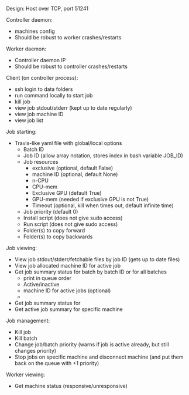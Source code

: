 Design: Host over TCP, port 51241

Controller daemon:
  * machines config
  * Should be robust to worker crashes/restarts

Worker daemon:
  * Controller daemon IP
  * Should be robust to controller crashes/restarts

Client (on controller process):
  * ssh login to data folders
  * run command locally to start job
  * kill job
  * view job stdout/stderr (kept up to date regularly)
  * view job machine ID
  * view job list

Job starting:
  * Travis-like yaml file with global/local options
    * Batch ID
    * Job ID (allow array notation, stores index in bash variable JOB_ID)
    * Job resources
      * exclusive (optional, default False)
      * machine ID (optional, default None)
      * n-CPU
      * CPU-mem
      * Exclusive GPU (default True)
      * GPU-mem (needed if exclusive GPU is not True)
      * Timeout (optional, kill when times out, default infinite time)
    * Job priority (default 0)
    * Install script (does not give sudo access)
    * Run script (does not give sudo access)
    * Folder(s) to copy forward
    * Folder(s) to copy backwards

Job viewing:
  * View job stdout/stderr/fetchable files by job ID (gets up to date files)
  * View job allocated machine ID for active job
  * Get job summary status for batch by batch ID or for all batches
    * print in queue order
    * Active/inactive
    * machine ID for active jobs (optional)
    *
  * Get job summary status for
  * Get active job summary for specific machine

Job management:
  * Kill job
  * Kill batch
  * Change job/batch priority (warns if job is active already, but still changes priority)
  * Stop jobs on specific machine and disconnect machine (and put them back on the queue with +1 priority)

Worker viewing:
  * Get machine status (responsive/unresponsive)
